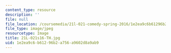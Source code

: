 ```yaml
---
content_type: resource
description: ''
file: null
file_location: /coursemedia/21l-021-comedy-spring-2016/1e2ea9c6b61296b2a756a9602d8a9ab9_21L-021s16-TH.jpg
file_type: image/jpeg
resourcetype: Image
title: 21L-021s16-TH.jpg
uid: 1e2ea9c6-b612-96b2-a756-a9602d8a9ab9
---
```

